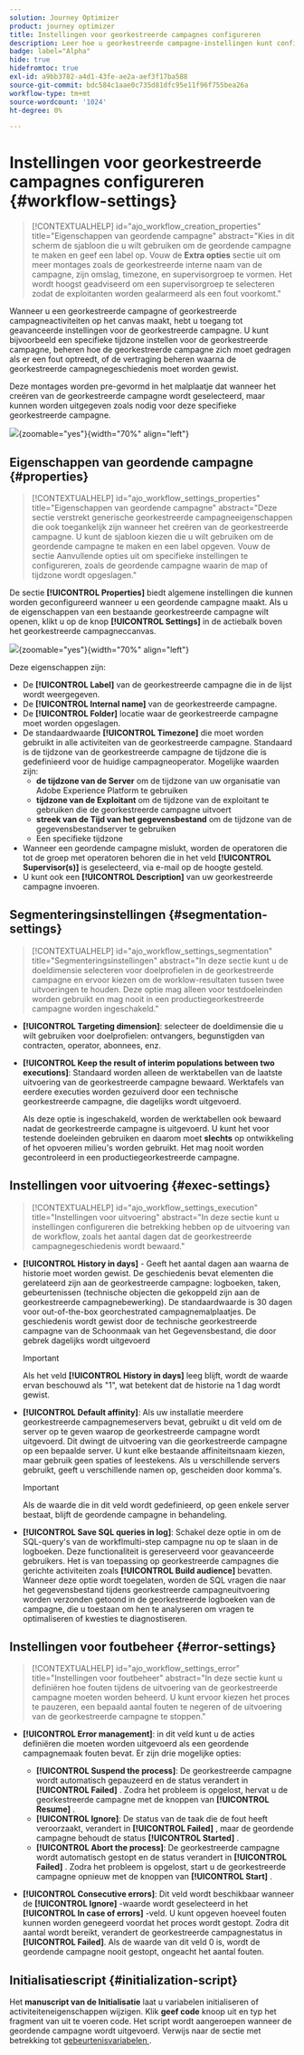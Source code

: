 ```yaml
---
solution: Journey Optimizer
product: journey optimizer
title: Instellingen voor georkestreerde campagnes configureren
description: Leer hoe u georkestreerde campagne-instellingen kunt configureren met Adobe Journey Optimizer
badge: label="Alpha"
hide: true
hidefromtoc: true
exl-id: a9bb3782-a4d1-43fe-ae2a-aef3f17ba588
source-git-commit: bdc584c1aae0c735d81dfc95e11f96f755bea26a
workflow-type: tm+mt
source-wordcount: '1024'
ht-degree: 0%

---
```


# Instellingen voor georkestreerde campagnes configureren {#workflow-settings}

>[!CONTEXTUALHELP]
>id="ajo_workflow_creation_properties"
>title="Eigenschappen van geordende campagne"
>abstract="Kies in dit scherm de sjabloon die u wilt gebruiken om de geordende campagne te maken en geef een label op. Vouw de **Extra opties** sectie uit om meer montages zoals de georkestreerde interne naam van de campagne, zijn omslag, timezone, en supervisorgroep te vormen. Het wordt hoogst geadviseerd om een supervisorgroep te selecteren zodat de exploitanten worden gealarmeerd als een fout voorkomt."

Wanneer u een georkestreerde campagne of georkestreerde campagneactiviteiten op het canvas maakt, hebt u toegang tot geavanceerde instellingen voor de georkestreerde campagne. U kunt bijvoorbeeld een specifieke tijdzone instellen voor de georkestreerde campagne, beheren hoe de georkestreerde campagne zich moet gedragen als er een fout optreedt, of de vertraging beheren waarna de georkestreerde campagnegeschiedenis moet worden gewist.

Deze montages worden pre-gevormd in het malplaatje dat wanneer het creëren van de georkestreerde campagne wordt geselecteerd, maar kunnen worden uitgegeven zoals nodig voor deze specifieke georkestreerde campagne.

![](assets/workflow-settings-button.png){zoomable="yes"}{width="70%" align="left"}

## Eigenschappen van geordende campagne {#properties}

>[!CONTEXTUALHELP]
>id="ajo_workflow_settings_properties"
>title="Eigenschappen van geordende campagne"
>abstract="Deze sectie verstrekt generische georkestreerde campagneeigenschappen die ook toegankelijk zijn wanneer het creëren van de georkestreerde campagne. U kunt de sjabloon kiezen die u wilt gebruiken om de geordende campagne te maken en een label opgeven. Vouw de sectie Aanvullende opties uit om specifieke instellingen te configureren, zoals de geordende campagne waarin de map of tijdzone wordt opgeslagen."

De sectie **[!UICONTROL Properties]** biedt algemene instellingen die kunnen worden geconfigureerd wanneer u een geordende campagne maakt. Als u de eigenschappen van een bestaande georkestreerde campagne wilt openen, klikt u op de knop **[!UICONTROL Settings]** in de actiebalk boven het georkestreerde campagneccanvas.


![](assets/workflow-settings.png){zoomable="yes"}{width="70%" align="left"}


Deze eigenschappen zijn:

* De **[!UICONTROL Label]** van de georkestreerde campagne die in de lijst wordt weergegeven.
* De **[!UICONTROL Internal name]** van de georkestreerde campagne.
* De **[!UICONTROL Folder]** locatie waar de georkestreerde campagne moet worden opgeslagen.
* De standaardwaarde **[!UICONTROL Timezone]** die moet worden gebruikt in alle activiteiten van de georkestreerde campagne. Standaard is de tijdzone van de georkestreerde campagne de tijdzone die is gedefinieerd voor de huidige campagneoperator.
Mogelijke waarden zijn:
   * **de tijdzone van de Server** om de tijdzone van uw organisatie van Adobe Experience Platform te gebruiken
   * **tijdzone van de Exploitant** om de tijdzone van de exploitant te gebruiken die de georkestreerde campagne uitvoert
   * **streek van de Tijd van het gegevensbestand** om de tijdzone van de gegevensbestandserver te gebruiken
   * Een specifieke tijdzone
* Wanneer een geordende campagne mislukt, worden de operatoren die tot de groep met operatoren behoren die in het veld **[!UICONTROL Supervisor(s)]** is geselecteerd, via e-mail op de hoogte gesteld.
* U kunt ook een **[!UICONTROL Description]** van uw georkestreerde campagne invoeren.

## Segmenteringsinstellingen  {#segmentation-settings}

>[!CONTEXTUALHELP]
>id="ajo_workflow_settings_segmentation"
>title="Segmenteringsinstellingen"
>abstract="In deze sectie kunt u de doeldimensie selecteren voor doelprofielen in de georkestreerde campagne en ervoor kiezen om de worklow-resultaten tussen twee uitvoeringen te houden. Deze optie mag alleen voor testdoeleinden worden gebruikt en mag nooit in een productiegeorkestreerde campagne worden ingeschakeld."

* **[!UICONTROL Targeting dimension]**: selecteer de doeldimensie die u wilt gebruiken voor doelprofielen: ontvangers, begunstigden van contracten, operator, abonnees, enz.

* **[!UICONTROL Keep the result of interim populations between two executions]**: Standaard worden alleen de werktabellen van de laatste uitvoering van de georkestreerde campagne bewaard. Werktafels van eerdere executies worden gezuiverd door een technische georkestreerde campagne, die dagelijks wordt uitgevoerd.

  Als deze optie is ingeschakeld, worden de werktabellen ook bewaard nadat de georkestreerde campagne is uitgevoerd. U kunt het voor testende doeleinden gebruiken en daarom moet **slechts** op ontwikkeling of het opvoeren milieu&#39;s worden gebruikt. Het mag nooit worden gecontroleerd in een productiegeorkestreerde campagne.

## Instellingen voor uitvoering  {#exec-settings}

>[!CONTEXTUALHELP]
>id="ajo_workflow_settings_execution"
>title="Instellingen voor uitvoering"
>abstract="In deze sectie kunt u instellingen configureren die betrekking hebben op de uitvoering van de workflow, zoals het aantal dagen dat de georkestreerde campagnegeschiedenis wordt bewaard."

* **[!UICONTROL History in days]** - Geeft het aantal dagen aan waarna de historie moet worden gewist. De geschiedenis bevat elementen die gerelateerd zijn aan de georkestreerde campagne: logboeken, taken, gebeurtenissen (technische objecten die gekoppeld zijn aan de georkestreerde campagnebewerking). De standaardwaarde is 30 dagen voor out-of-the-box georchestrated campagnemalplaatjes. De geschiedenis wordt gewist door de technische georkestreerde campagne van de Schoonmaak van het Gegevensbestand, die door gebrek dagelijks wordt uitgevoerd

  >[!IMPORTANT]
  >
  >Als het veld **[!UICONTROL History in days]** leeg blijft, wordt de waarde ervan beschouwd als &quot;1&quot;, wat betekent dat de historie na 1 dag wordt gewist.

* **[!UICONTROL Default affinity]**: Als uw installatie meerdere georkestreerde campagnemeservers bevat, gebruikt u dit veld om de server op te geven waarop de georkestreerde campagne wordt uitgevoerd. Dit dwingt de uitvoering van die georkestreerde campagne op een bepaalde server. U kunt elke bestaande affiniteitsnaam kiezen, maar gebruik geen spaties of leestekens. Als u verschillende servers gebruikt, geeft u verschillende namen op, gescheiden door komma&#39;s.

  >[!IMPORTANT]
  >
  >Als de waarde die in dit veld wordt gedefinieerd, op geen enkele server bestaat, blijft de geordende campagne in behandeling.


* **[!UICONTROL Save SQL queries in log]**: Schakel deze optie in om de SQL-query&#39;s van de workflmulti-step campagne nu op te slaan in de logboeken. Deze functionaliteit is gereserveerd voor geavanceerde gebruikers. Het is van toepassing op georkestreerde campagnes die gerichte activiteiten zoals **[!UICONTROL Build audience]** bevatten. Wanneer deze optie wordt toegelaten, worden de SQL vragen die naar het gegevensbestand tijdens georkestreerde campagneuitvoering worden verzonden getoond in de georkestreerde logboeken van de campagne, die u toestaan om hen te analyseren om vragen te optimaliseren of kwesties te diagnostiseren.

## Instellingen voor foutbeheer  {#error-settings}

>[!CONTEXTUALHELP]
>id="ajo_workflow_settings_error"
>title="Instellingen voor foutbeheer"
>abstract="In deze sectie kunt u definiëren hoe fouten tijdens de uitvoering van de georkestreerde campagne moeten worden beheerd. U kunt ervoor kiezen het proces te pauzeren, een bepaald aantal fouten te negeren of de uitvoering van de georkestreerde campagne te stoppen."

* **[!UICONTROL Error management]**: in dit veld kunt u de acties definiëren die moeten worden uitgevoerd als een geordende campagnemaak fouten bevat. Er zijn drie mogelijke opties:

   * **[!UICONTROL Suspend the process]**: De georkestreerde campagne wordt automatisch gepauzeerd en de status verandert in **[!UICONTROL Failed]** . Zodra het probleem is opgelost, hervat u de georkestreerde campagne met de knoppen van **[!UICONTROL Resume]** .
   * **[!UICONTROL Ignore]**: De status van de taak die de fout heeft veroorzaakt, verandert in **[!UICONTROL Failed]** , maar de geordende campagne behoudt de status **[!UICONTROL Started]** . <!-- TO ADD ONCE SCHEUDLER IS AVAILABLE This configuration is relevant for recurring tasks: if the branch includes a scheduler, it will start normally next time the workflow is executed.-->
   * **[!UICONTROL Abort the process]**: De georkestreerde campagne wordt automatisch gestopt en de status verandert in **[!UICONTROL Failed]** . Zodra het probleem is opgelost, start u de georkestreerde campagne opnieuw met de knoppen van **[!UICONTROL Start]** .

* **[!UICONTROL Consecutive errors]**: Dit veld wordt beschikbaar wanneer de **[!UICONTROL Ignore]** -waarde wordt geselecteerd in het **[!UICONTROL In case of errors]** -veld. U kunt opgeven hoeveel fouten kunnen worden genegeerd voordat het proces wordt gestopt. Zodra dit aantal wordt bereikt, verandert de georkestreerde campagnestatus in **[!UICONTROL Failed]**. Als de waarde van dit veld 0 is, wordt de geordende campagne nooit gestopt, ongeacht het aantal fouten.

## Initialisatiescript {#initialization-script}

Het **manuscript van de Initialisatie** laat u variabelen initialiseren of activiteiteneigenschappen wijzigen. Klik **geef code** knoop uit en typ het fragment van uit te voeren code. Het script wordt aangeroepen wanneer de geordende campagne wordt uitgevoerd. Verwijs naar de sectie met betrekking tot [ gebeurtenisvariabelen ](event-variables.md).
